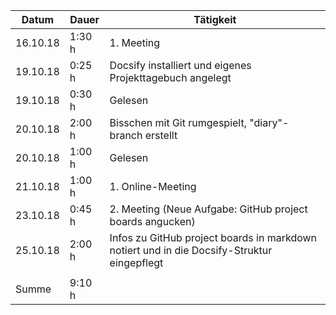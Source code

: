 Datum | Dauer | Tätigkeit
-------- | -------- | --------
16.10.18 | 1:30 h   | 1. Meeting
19.10.18 | 0:25 h   | Docsify installiert und eigenes Projekttagebuch angelegt
19.10.18 | 0:30 h   | Gelesen
20.10.18 | 2:00 h   | Bisschen mit Git rumgespielt, "diary"-branch erstellt
20.10.18 | 1:00 h   | Gelesen
21.10.18 | 1:00 h   | 1. Online-Meeting
23.10.18 | 0:45 h   | 2. Meeting (Neue Aufgabe: GitHub project boards angucken)
25.10.18 | 2:00 h   | Infos zu GitHub project boards in markdown notiert und in die Docsify-Struktur eingepflegt
 |   | 
Summe | 9:10 h  | 
